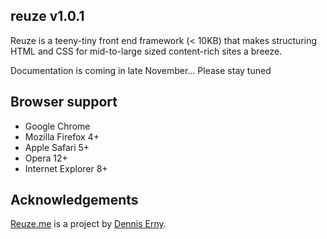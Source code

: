 <div id="readme" class="clearfix announce instapaper_body md" data-path="/">
<article class="markdown-body entry-content" itemprop="mainContentOfPage">
<h1>
<a name="reuze-v101" class="anchor" href="#reuze-v101">
<span class="mini-icon mini-icon-link"></span>
</a>
reuze v1.0.1
</h1>
<p>Reuze is a teeny-tiny front end framework (&lt; 10KB) that makes structuring HTML and CSS for mid-to-large sized content-rich sites a breeze.</p>
<p>Documentation is coming in late November... Please stay tuned</p>
<h2><a name="browser-support" class="anchor" href="#browser-support"><span class="mini-icon mini-icon-link"></span></a>Browser support</h2>
<ul>
<li>Google Chrome</li>
<li>Mozilla Firefox 4+</li>
<li>Apple Safari 5+</li>
<li>Opera 12+</li>
<li>Internet Explorer 8+</li>
</ul>
<h2><a name="acknowledgements" class="anchor" href="#acknowledgements"><span class="mini-icon mini-icon-link"></span></a>Acknowledgements</h2>
<p><a href="http://www.reuze.me">Reuze.me</a> is a project by <a href="http://twitter.com/denniserny">Dennis Erny</a>.</p>
</article>
</div>
